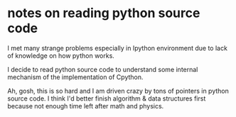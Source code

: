 # notes on reading python source code

I met many strange problems especially in Ipython environment due to lack of 
knowledge on how python works.

I decide to read python source code to understand some internal mechanism of 
the implementation of Cpython.

Ah, gosh, this is so hard and I am driven crazy by tons of pointers in python
source code. I think I'd better finish algorithm & data structures first because 
not enough time left after math and physics.